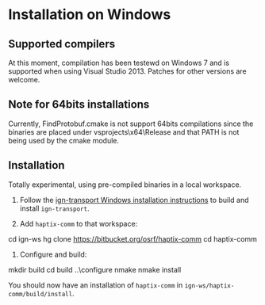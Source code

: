 # Installation on Windows

## Supported compilers

At this moment, compilation has been testewd on Windows 7 and is supported 
when using Visual Studio 2013. Patches for other versions are welcome.

## Note for 64bits installations

Currently, FindProtobuf.cmake is not support 64bits compilations since the
binaries are placed under vsprojects\x64\Release and that PATH is not being
used by the cmake module.

## Installation

Totally experimental, using pre-compiled binaries in a local workspace.

1. Follow the [ign-transport Windows installation
instructions](https://bitbucket.org/ignitionrobotics/ign-transport/src/default/INSTALL_WIN32.md?at=win_support)
to build and install `ign-transport`.

1. Add `haptix-comm` to that workspace:

  cd ign-ws
  hg clone https://bitbucket.org/osrf/haptix-comm
  cd haptix-comm

1. Configure and build:

  mkdir build
  cd build
  ..\configure
  nmake
  nmake install

You should now have an installation of `haptix-comm` in `ign-ws/haptix-comm/build/install`.
